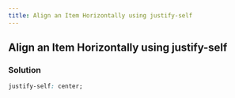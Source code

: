 ```yaml
---
title: Align an Item Horizontally using justify-self
---
```

## Align an Item Horizontally using justify-self

### Solution

````css
justify-self: center;
````

